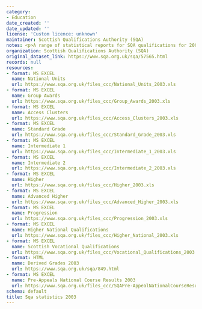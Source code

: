 ```yaml
---
category:
- Education
date_created: ''
date_updated: ''
license: 'Custom licence: unknown'
maintainer: Scottish Qualifications Authority (SQA)
notes: <p>A range of statistical reports for SQA qualifications for 2003.</p>
organization: Scottish Qualifications Authority (SQA)
original_dataset_link: https://www.sqa.org.uk/sqa/57565.html
records: null
resources:
- format: MS EXCEL
  name: National Units
  url: https://www.sqa.org.uk/files_ccc/National_Units_2003.xls
- format: MS EXCEL
  name: Group Awards
  url: https://www.sqa.org.uk/files_ccc/Group_Awards_2003.xls
- format: MS EXCEL
  name: Access Clusters
  url: https://www.sqa.org.uk/files_ccc/Access_Clusters_2003.xls
- format: MS EXCEL
  name: Standard Grade
  url: https://www.sqa.org.uk/files_ccc/Standard_Grade_2003.xls
- format: MS EXCEL
  name: Intermediate 1
  url: https://www.sqa.org.uk/files_ccc/Intermediate_1_2003.xls
- format: MS EXCEL
  name: Intermediate 2
  url: https://www.sqa.org.uk/files_ccc/Intermediate_2_2003.xls
- format: MS EXCEL
  name: Higher
  url: https://www.sqa.org.uk/files_ccc/Higher_2003.xls
- format: MS EXCEL
  name: Advanced Higher
  url: https://www.sqa.org.uk/files_ccc/Advanced_Higher_2003.xls
- format: MS EXCEL
  name: Progression
  url: https://www.sqa.org.uk/files_ccc/Progression_2003.xls
- format: MS EXCEL
  name: Higher National Qualifications
  url: https://www.sqa.org.uk/files_ccc/Higher_National_2003.xls
- format: MS EXCEL
  name: Scottish Vocational Qualifications
  url: https://www.sqa.org.uk/files_ccc/Vocational_Qualifications_2003.xls
- format: HTML
  name: Derived Grades 2003
  url: https://www.sqa.org.uk/sqa/849.html
- format: MS EXCEL
  name: Pre-Appeals National Course Results 2003
  url: https://www.sqa.org.uk/files_ccc/SQAPre-AppealNationalCourseResults2003.xls
schema: default
title: Sqa statistics 2003
---
```

